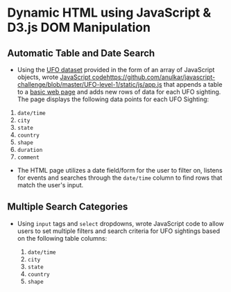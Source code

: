 # Dynamic HTML using JavaScript & D3.js DOM Manipulation

## Automatic Table and Date Search

* Using the [UFO dataset](https://github.com/anulkar/javascript-challenge/blob/master/UFO-level-1/static/js/data.js) provided in the form of an array of JavaScript objects, wrote [JavaScript code]()https://github.com/anulkar/javascript-challenge/blob/master/UFO-level-1/static/js/app.js that appends a table to a [basic web page](https://github.com/anulkar/javascript-challenge/blob/master/UFO-level-1/index.html) and adds new rows of data for each UFO sighting. The page displays the following data points for each UFO Sighting:
1. `date/time`
2. `city`
3. `state`
4. `country`
5. `shape`
6. `duration`
7. `comment`

* The HTML page utilizes a date field/form for the user to filter on, listens for events and searches through the `date/time` column to find rows that match the user's input.

## Multiple Search Categories

* Using `input` tags and `select` dropdowns, wrote JavaScript code to allow users to set multiple filters and search criteria for UFO sightings based on the following table columns:

  1. `date/time`
  2. `city`
  3. `state`
  4. `country`
  5. `shape`

